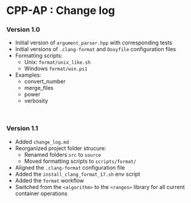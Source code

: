 # CPP-AP : Change log

### Version 1.0

* Initial version of `argument_parser.hpp` with corresponding tests
* Initial versions of `.clang-format` and `Doxyfile` configuration files
* Formatting scripts:
    * Unix: `format/unix_like.sh`
    * Windows `format/win.ps1`
* Examples:
    * convert_number
    * merge_files
    * power
    * verbosity

<br />

### Version 1.1

* Added `change_log.md`
* Reorganized project folder strucure:
    * Renamed folders `src` to `source`
    * Moved formatting scripts to `scripts/format/`
* Aligned the `.clang-format` configuration file
* Added the `install_clang_format_17.sh` env script
* Added the `format` workflow
* Switched from the `<algorithm>` to the `<ranges>` library for all current container operations
